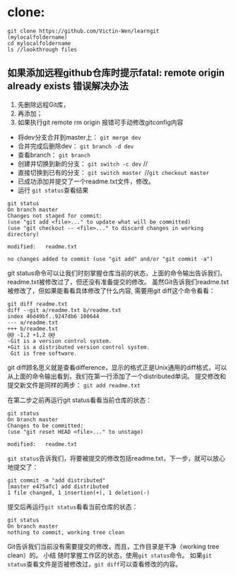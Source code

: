 # clone:
```
git clone https://github.com/Victin-Wen/learngit    (mylocalfoldername)
cd mylocalfoldername
ls //lookthrough files
```
## 如果添加远程github仓库时提示fatal: remote origin already exists 错误解决办法
1. 先删除远程Git库，
2. 再添加；
3. 如果执行git remote rm origin 报错可手动修改gitconfig内容
- 将dev分支合并到master上： `git merge dev`
- 合并完成后删除dev： `git branch -d dev`
- 查看branch： `git branch`
- 创建并切换到新的分支： `git switch -c dev` //
- 直接切换到已有的分支： `git switch master `//`git checkout master`
- 已成功添加并提交了一个readme.txt文件，修改。
- 运行 `git status`查看结果
 ```
git status
On branch master
Changes not staged for commit:
(use "git add <file>..." to update what will be committed)
(use "git checkout -- <file>..." to discard changes in working directory)

modified:   readme.txt

no changes added to commit (use "git add" and/or "git commit -a")
```
git status命令可以让我们时刻掌握仓库当前的状态，上面的命令输出告诉我们，readme.txt被修改过了，但还没有准备提交的修改。
虽然Git告诉我们readme.txt被修改了，但如果能看看具体修改了什么内容, 需要用git diff这个命令看看：
```
git diff readme.txt 
diff --git a/readme.txt b/readme.txt
index 46d49bf..9247db6 100644
--- a/readme.txt
+++ b/readme.txt
@@ -1,2 +1,2 @@
-Git is a version control system.
+Git is a distributed version control system.
 Git is free software.
```
git diff顾名思义就是查看difference，显示的格式正是Unix通用的diff格式，可以从上面的命令输出看到，我们在第一行添加了一个distributed单词。
提交修改和提交新文件是同样的两步：
`git add readme.txt`

在第二步之前再运行git status看看当前仓库的状态：
```
git status
On branch master
Changes to be committed:
(use "git reset HEAD <file>..." to unstage)

modified:   readme.txt
```
`git status`告诉我们，将要被提交的修改包括readme.txt，下一步，就可以放心地提交了：
```
git commit -m "add distributed"
[master e475afc] add distributed
1 file changed, 1 insertion(+), 1 deletion(-)
```
提交后再运行`git status`看看当前仓库的状态：
```
git status
On branch master
nothing to commit, working tree clean
```
Git告诉我们当前没有需要提交的修改，而且，工作目录是干净（working tree clean）的。
小结
随时掌握工作区的状态，使用`git status`命令。
如果`git status`查看文件是否被修改过，`git diff`可以查看修改的内容。
